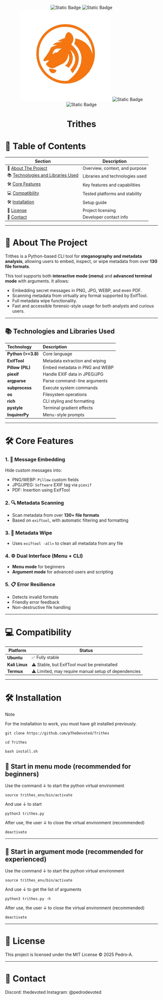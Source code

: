 <div align="center">
  <p align="center">
    <img alt="Static Badge" src="https://img.shields.io/badge/tool-CLI-green">
    <img alt="Static Badge" src="https://img.shields.io/badge/made_in-python-blue">
    <img src="images/trithes.png" width="300"/>
    <img alt="Static Badge" src="https://img.shields.io/badge/licence-MIT-red">
    <img alt="Static Badge" src="https://img.shields.io/badge/version-2.0.0-orange">
    <h1 align="center"><b>Trithes</b></h1>
</p>
</div>

# 🧭 Table of Contents

| Section | Description |
|--------|-------------|
| 📖 [About The Project](#-about-the-project) | Overview, context, and purpose |
| 📚 [Technologies and Libraries Used](#-technologies-and-libraries-used) | Libraries and technologies used |
| 🛠 [Core Features](#-core-features) | Key features and capabilities |
| 💻 [Compatibility](#-compatibility) | Tested platforms and stability |
| 🛠️ [Installation](#-installation) | Setup guide |
| 📄 [License](#-license) | Project licensing |
| 👤 [Contact](#-contact) | Developer contact info |

---

# 📖 About The Project

Trithes is a Python-based CLI tool for **steganography and metadata analysis**, allowing users to embed, inspect, or wipe metadata from over **130 file formats**.

This tool supports both **interactive mode (menu)** and **advanced terminal mode** with arguments. It allows:

- Embedding secret messages in PNG, JPG, WEBP, and even PDF.
- Scanning metadata from virtually any format supported by ExifTool.
- Full metadata wipe functionality.
- Fast and accessible forensic-style usage for both analysts and curious users.

---

## 📚 Technologies and Libraries Used

| Technology | Description |
|:-----------|:------------|
| **Python (>=3.8)** | Core language |
| **ExifTool** | Metadata extraction and wiping |
| **Pillow (PIL)** | Embed metadata in PNG and WEBP |
| **piexif** | Handle EXIF data in JPEG/JPG |
| **argparse** | Parse command-line arguments |
| **subprocess** | Execute system commands |
| **os** | Filesystem operations |
| **rich** | CLI styling and formatting |
| **pystyle** | Terminal gradient effects |
| **InquirerPy** | Menu-style prompts |

---

# 🛠 Core Features

### 1. 📝 Message Embedding
Hide custom messages into:
- PNG/WEBP: `Pillow` custom fields
- JPG/JPEG: `Software` EXIF tag via `piexif`
- PDF: Insertion using ExifTool

### 2. 🔍 Metadata Scanning
- Scan metadata from over **130+ file formats**
- Based on `exiftool`, with automatic filtering and formatting

### 3. 🧹 Metadata Wipe
- Uses `exiftool -all=` to clean all metadata from any file

### 4. ⚙️ Dual Interface (Menu + CLI)
- **Menu mode** for beginners
- **Argument mode** for advanced users and scripting

### 5. 📋 Error Resilience
- Detects invalid formats
- Friendly error feedback
- Non-destructive file handling

---

# 💻 Compatibility

| Platform | Status |
|----------|--------|
| **Ubuntu** | ✅ Fully stable |
| **Kali Linux** | ⚠️ Stable, but ExifTool must be preinstalled |
| **Termux** | ⚠️ Limited, may require manual setup of dependencies |

---


# 🛠️ Installation
> [!NOTE]
> For the installation to work, you must have git installed previously.
```
git clone https://github.com/pTheDevoted/Trithes
```
```
cd Trithes
```
```
bash install.sh
```
## 📡 Start in menu mode (recommended for beginners)
Use the command ↓ to start the python virtual environment
```
source trithes_env/bin/activate
```
And use ↓ to start
```
python3 trithes.py
```
After use, the user ↓ to close the virtual environment (recommended)
```
deactivate
```
---

## 📡 Start in argument mode (recommended for experienced)
Use the command ↓ to start the python virtual environment
```
source trithes_env/bin/activate
```
And use ↓ to get the list of arguments
```
python3 trithes.py -h
```
After use, the user ↓ to close the virtual environment (recommended)
```
deactivate
```
---

# 📄 License
This project is licensed under the MIT License © 2025 Pedro-A.

---

# 👤 Contact

Discord: thedevoted
Instagram: @pedrodevoted

